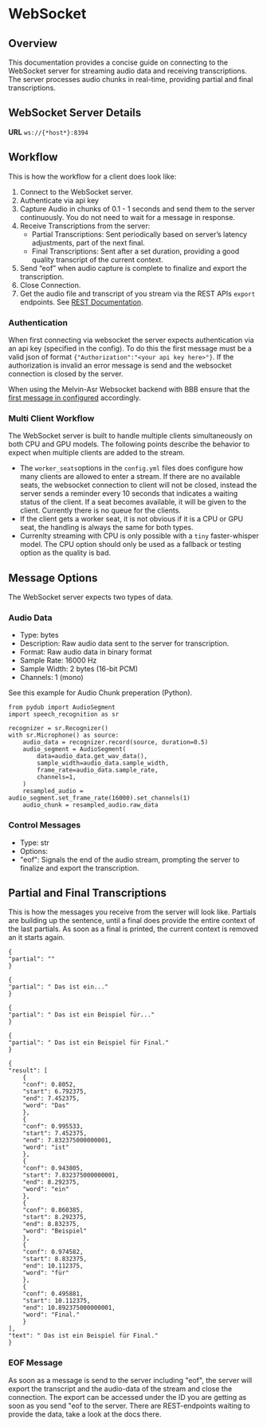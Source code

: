 # WebSocket

## Overview

This documentation provides a concise guide on connecting to the WebSocket server for streaming audio data and receiving transcriptions. The server processes audio chunks in real-time, providing partial and final transcriptions.

## WebSocket Server Details

**URL** `ws://{*host*}:8394`

## Workflow

This is how the workflow for a client does look like:

1. Connect to the WebSocket server.
1. Authenticate via api key
1. Capture Audio in chunks of 0.1 - 1 seconds and send them to the server continuously. You do not need to wait for a message in response.
1. Receive Transcriptions from the server:
    - Partial Transcriptions: Sent periodically based on server’s latency adjustments, part of the next final.
    - Final Transcriptions: Sent after a set duration, providing a good quality transcript of the current context.
1. Send “eof” when audio capture is complete to finalize and export the transcription.
1. Close Connection.
1. Get the audio file and transcript of you stream via the REST APIs `export` endpoints. See [REST Documentation](docs/rest-api.md).

### Authentication

When first connecting via websocket the server expects authentication via an api key (specified in the config).
To do this the first message must be a valid json of format `{"Authorization":"<your api key here>"}`.
If the authorization is invalid an error message is send and the websocket connection is closed by the server.

When using the Melvin-Asr Websocket backend with BBB ensure that the [first message in configured](https://github.com/bigbluebutton/bbb-transcription-controller/blob/4561ca29dade8923c7af9c1f5ecbb5e66862da7a/config/default.example.yml#L38) accordingly.

### Multi Client Workflow

The WebSocket server is built to handle multiple clients simultaneously on both CPU and GPU models. The following points describe the behavior to expect when multiple clients are added to the stream.

- The `worker_seats`options in the `config.yml` files does configure how many clients are allowed to enter a stream. If there are no available seats, the websocket connection to client will not be closed, instead the server sends a reminder every 10 seconds that indicates a waiting status of the client. If a seat becomes available, it will be given to the client. Currently there is no queue for the clients.
- If the client gets a worker seat, it is not obvious if it is a CPU or GPU seat, the handling is always the same for both types.
- Currenlty streaming with CPU is only possible with a `tiny` faster-whisper model. The CPU option should only be used as a fallback or testing option as the quality is bad.

## Message Options

The WebSocket server expects two types of data.

### Audio Data

- Type: bytes
- Description: Raw audio data sent to the server for transcription.
- Format: Raw audio data in binary format
- Sample Rate: 16000 Hz
- Sample Width: 2 bytes (16-bit PCM)
- Channels: 1 (mono)

See this example for Audio Chunk preperation (Python).

    from pydub import AudioSegment
    import speech_recognition as sr

    recognizer = sr.Recognizer()
    with sr.Microphone() as source:
        audio_data = recognizer.record(source, duration=0.5)
        audio_segment = AudioSegment(
            data=audio_data.get_wav_data(),
            sample_width=audio_data.sample_width,
            frame_rate=audio_data.sample_rate,
            channels=1,
        )
        resampled_audio = audio_segment.set_frame_rate(16000).set_channels(1)
        audio_chunk = resampled_audio.raw_data

### Control Messages

- Type: str
- Options:
- "eof": Signals the end of the audio stream, prompting the server to finalize and export the transcription.

## Partial and Final Transcriptions

This is how the messages you receive from the server will look like. Partials are building up the sentence, until a final does provide the entire context of the last partials. As soon as a final is printed, the current context is removed an it starts again.

    {
    "partial": ""
    }

    {
    "partial": " Das ist ein..."
    }

    {
    "partial": " Das ist ein Beispiel für..."
    }

    {
    "partial": " Das ist ein Beispiel für Final."
    }

    {
    "result": [
        {
        "conf": 0.8052,
        "start": 6.792375,
        "end": 7.452375,
        "word": "Das"
        },
        {
        "conf": 0.995533,
        "start": 7.452375,
        "end": 7.832375000000001,
        "word": "ist"
        },
        {
        "conf": 0.943805,
        "start": 7.832375000000001,
        "end": 8.292375,
        "word": "ein"
        },
        {
        "conf": 0.860385,
        "start": 8.292375,
        "end": 8.832375,
        "word": "Beispiel"
        },
        {
        "conf": 0.974582,
        "start": 8.832375,
        "end": 10.112375,
        "word": "für"
        },
        {
        "conf": 0.495881,
        "start": 10.112375,
        "end": 10.892375000000001,
        "word": "Final."
        }
    ],
    "text": " Das ist ein Beispiel für Final."
    }

### EOF Message

As soon as a message is send to the server including "eof", the server will export the transcript and the audio-data of the stream and close the connection.
The export can be accessed under the ID you are getting as soon as you send "eof to the server. There are REST-endpoints waiting to provide the data, take a look at the docs there.
